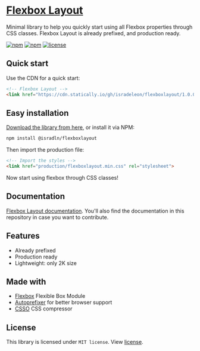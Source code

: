 # [Flexbox Layout](http://isradeleon.com/flexboxlayout.html)

Minimal library to help you quickly start using all Flexbox properties through CSS classes. Flexbox Layout is already prefixed, and production ready.

[![npm](https://img.shields.io/npm/v/@isradln/flexboxlayout.svg)](https://www.npmjs.com/package/@isradln/flexboxlayout)
[![npm](https://img.shields.io/npm/dt/@isradln/flexboxlayout.svg)](https://www.npmjs.com/package/@isradln/flexboxlayout)
[![license](https://img.shields.io/github/license/isradeleon/flexboxlayout.svg)](LICENSE)

## Quick start

Use the CDN for a quick start:

```html
<!-- Flexbox Layout -->
<link href="https://cdn.statically.io/gh/isradeleon/flexboxlayout/1.0.0/production/flexboxlayout.min.css" rel="stylesheet">
```

## Easy installation

[Download the library from here](https://github.com/isradeleon/flexboxlayout/releases/download/1.0.0/flexboxlayout.zip), or install it via NPM:

```sh
npm install @isradln/flexboxlayout
```

Then import the production file:

```html
<!-- Import the styles -->
<link href="production/flexboxlayout.min.css" rel="stylesheet">
```

Now start using flexbox through CSS classes!

## Documentation
[Flexbox Layout documentation](http://isradeleon.com/flexboxlayout.html). You'll also find 
the documentation in this repository in case you want to contribute.

## Features

* Already prefixed
* Production ready
* Lightweight: only 2K size

## Made with

* [Flexbox](https://developer.mozilla.org/en-US/docs/Web/CSS/CSS_Flexible_Box_Layout/Using_CSS_flexible_boxes) Flexible Box Module
* [Autoprefixer](https://github.com/postcss/autoprefixer) for better browser support
* [CSSO](https://github.com/css/csso) CSS compressor

## License

This library is licensed under `MIT license`. View [license](LICENSE).